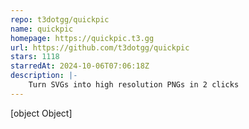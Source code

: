 ```yaml
---
repo: t3dotgg/quickpic
name: quickpic
homepage: https://quickpic.t3.gg
url: https://github.com/t3dotgg/quickpic
stars: 1118
starredAt: 2024-10-06T07:06:18Z
description: |-
    Turn SVGs into high resolution PNGs in 2 clicks
---
```


[object Object]
